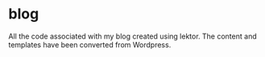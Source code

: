 # blog
All the code associated with my blog created using lektor. The content and templates have been converted from Wordpress.
